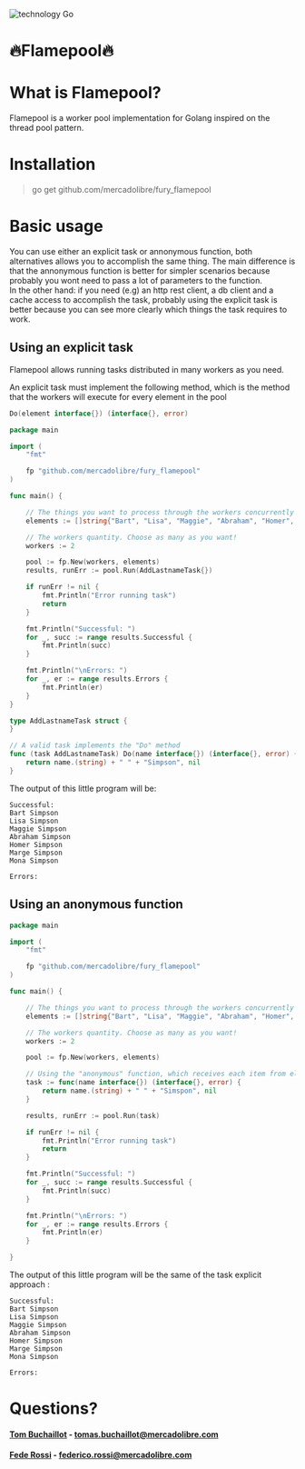![technology Go](https://img.shields.io/badge/technology-go-blue.svg)

# :fire:Flamepool:fire:  

# What is Flamepool?
Flamepool is a worker pool implementation for Golang inspired on the thread pool pattern.
# Installation
> go get github.com/mercadolibre/fury_flamepool

# Basic usage
You can use either an explicit task or annonymous function, both alternatives allows you to accomplish the same thing. The main difference is that the annonymous function is better for simpler scenarios because probably you wont need to pass a lot of parameters to the function.  
In the other hand: if you need (e.g) an http rest client, a db client and a cache access to accomplish the task, probably using the explicit task is better because you can see more clearly which things the task requires to work.

## Using an explicit task
Flamepool allows running tasks distributed in many workers as you need.

An explicit task must implement the following method, which is the method that the workers will execute for every element in the pool
```go
Do(element interface{}) (interface{}, error)
```

```go
package main

import (
	"fmt"

	fp "github.com/mercadolibre/fury_flamepool"
)

func main() {

	// The things you want to process through the workers concurrently
	elements := []string{"Bart", "Lisa", "Maggie", "Abraham", "Homer", "Marge", "Mona"}

	// The workers quantity. Choose as many as you want!
	workers := 2

	pool := fp.New(workers, elements)
	results, runErr := pool.Run(AddLastnameTask{})

	if runErr != nil {
		fmt.Println("Error running task")
		return
	}

	fmt.Println("Successful: ")
	for _, succ := range results.Successful {
		fmt.Println(succ)
	}

	fmt.Println("\nErrors: ")
	for _, er := range results.Errors {
		fmt.Println(er)
	}
}

type AddLastnameTask struct {
}

// A valid task implements the "Do" method
func (task AddLastnameTask) Do(name interface{}) (interface{}, error) {
	return name.(string) + " " + "Simpson", nil
}
```

The output of this little program will be:
```console
Successful: 
Bart Simpson
Lisa Simpson
Maggie Simpson
Abraham Simpson
Homer Simpson
Marge Simpson
Mona Simpson

Errors: 
```

## Using an anonymous function
```go
package main

import (
	"fmt"

	fp "github.com/mercadolibre/fury_flamepool"
)

func main() {

	// The things you want to process through the workers concurrently
	elements := []string{"Bart", "Lisa", "Maggie", "Abraham", "Homer", "Marge", "Mona"}

	// The workers quantity. Choose as many as you want!
	workers := 2

	pool := fp.New(workers, elements)

	// Using the "anonymous" function, which receives each item from elements slice as "name" parameter
	task := func(name interface{}) (interface{}, error) {
		return name.(string) + " " + "Simspon", nil
	}

	results, runErr := pool.Run(task)

	if runErr != nil {
		fmt.Println("Error running task")
		return
	}

	fmt.Println("Successful: ")
	for _, succ := range results.Successful {
		fmt.Println(succ)
	}

	fmt.Println("\nErrors: ")
	for _, er := range results.Errors {
		fmt.Println(er)
	}

}


```

The output of this little program will be the same of the task explicit approach :
```console
Successful: 
Bart Simpson
Lisa Simpson
Maggie Simpson
Abraham Simpson
Homer Simpson
Marge Simpson
Mona Simpson

Errors: 
```

# Questions?
#### [Tom Buchaillot](https://github.com/tbuchaillot) - tomas.buchaillot@mercadolibre.com
#### [Fede Rossi](https://github.com/rossifedericoe) - federico.rossi@mercadolibre.com
